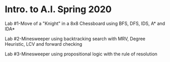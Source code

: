 # Intro. to A.I. Spring 2020
Lab #1-Move of a "Knight" in a 8x8 Chessboard using BFS, DFS, IDS, A* and IDA*

Lab #2-Minesweeper using backtracking search with MRV, Degree Heuristic, LCV and forward checking

Lab #3-Minesweeper using propositional logic with the rule of resolution
